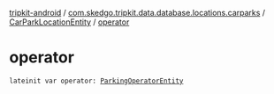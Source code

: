 [tripkit-android](../../index.md) / [com.skedgo.tripkit.data.database.locations.carparks](../index.md) / [CarParkLocationEntity](index.md) / [operator](./operator.md)

# operator

`lateinit var operator: `[`ParkingOperatorEntity`](../-parking-operator-entity/index.md)